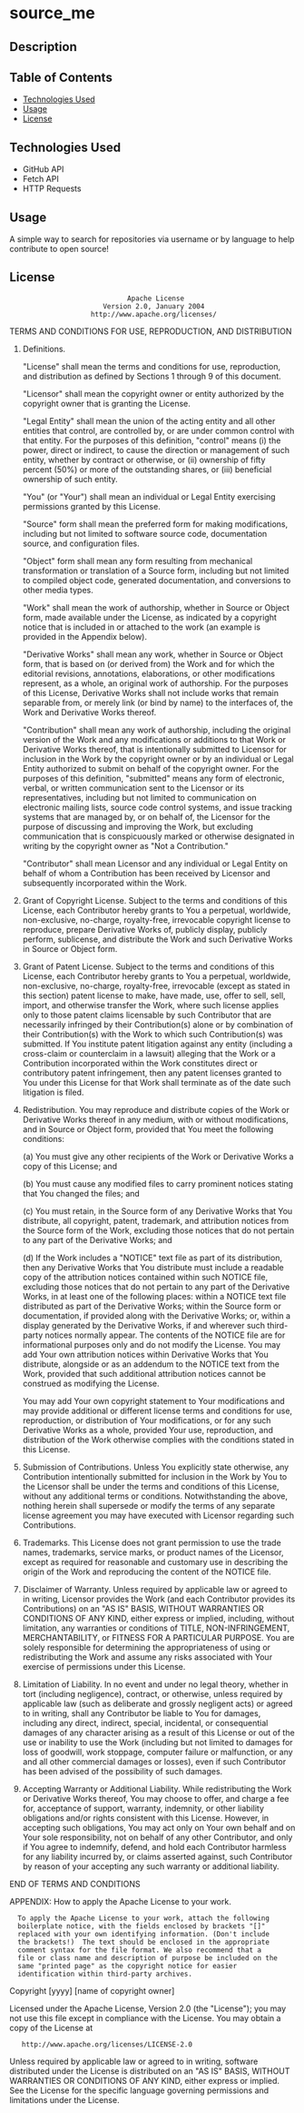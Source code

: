 # source_me

## Description

## Table of Contents

- [Technologies Used](#technologies-used)
- [Usage](#usage)
- [License](#license)

## Technologies Used
- GitHub API
- Fetch API
- HTTP Requests
  
## Usage
A simple way to search for repositories via username or by language to help contribute to open source! 

## License

                                 Apache License
                           Version 2.0, January 2004
                        http://www.apache.org/licenses/

TERMS AND CONDITIONS FOR USE, REPRODUCTION, AND DISTRIBUTION

1.  Definitions.

    "License" shall mean the terms and conditions for use, reproduction,
    and distribution as defined by Sections 1 through 9 of this document.

    "Licensor" shall mean the copyright owner or entity authorized by
    the copyright owner that is granting the License.

    "Legal Entity" shall mean the union of the acting entity and all
    other entities that control, are controlled by, or are under common
    control with that entity. For the purposes of this definition,
    "control" means (i) the power, direct or indirect, to cause the
    direction or management of such entity, whether by contract or
    otherwise, or (ii) ownership of fifty percent (50%) or more of the
    outstanding shares, or (iii) beneficial ownership of such entity.

    "You" (or "Your") shall mean an individual or Legal Entity
    exercising permissions granted by this License.

    "Source" form shall mean the preferred form for making modifications,
    including but not limited to software source code, documentation
    source, and configuration files.

    "Object" form shall mean any form resulting from mechanical
    transformation or translation of a Source form, including but
    not limited to compiled object code, generated documentation,
    and conversions to other media types.

    "Work" shall mean the work of authorship, whether in Source or
    Object form, made available under the License, as indicated by a
    copyright notice that is included in or attached to the work
    (an example is provided in the Appendix below).

    "Derivative Works" shall mean any work, whether in Source or Object
    form, that is based on (or derived from) the Work and for which the
    editorial revisions, annotations, elaborations, or other modifications
    represent, as a whole, an original work of authorship. For the purposes
    of this License, Derivative Works shall not include works that remain
    separable from, or merely link (or bind by name) to the interfaces of,
    the Work and Derivative Works thereof.

    "Contribution" shall mean any work of authorship, including
    the original version of the Work and any modifications or additions
    to that Work or Derivative Works thereof, that is intentionally
    submitted to Licensor for inclusion in the Work by the copyright owner
    or by an individual or Legal Entity authorized to submit on behalf of
    the copyright owner. For the purposes of this definition, "submitted"
    means any form of electronic, verbal, or written communication sent
    to the Licensor or its representatives, including but not limited to
    communication on electronic mailing lists, source code control systems,
    and issue tracking systems that are managed by, or on behalf of, the
    Licensor for the purpose of discussing and improving the Work, but
    excluding communication that is conspicuously marked or otherwise
    designated in writing by the copyright owner as "Not a Contribution."

    "Contributor" shall mean Licensor and any individual or Legal Entity
    on behalf of whom a Contribution has been received by Licensor and
    subsequently incorporated within the Work.

2.  Grant of Copyright License. Subject to the terms and conditions of
    this License, each Contributor hereby grants to You a perpetual,
    worldwide, non-exclusive, no-charge, royalty-free, irrevocable
    copyright license to reproduce, prepare Derivative Works of,
    publicly display, publicly perform, sublicense, and distribute the
    Work and such Derivative Works in Source or Object form.

3.  Grant of Patent License. Subject to the terms and conditions of
    this License, each Contributor hereby grants to You a perpetual,
    worldwide, non-exclusive, no-charge, royalty-free, irrevocable
    (except as stated in this section) patent license to make, have made,
    use, offer to sell, sell, import, and otherwise transfer the Work,
    where such license applies only to those patent claims licensable
    by such Contributor that are necessarily infringed by their
    Contribution(s) alone or by combination of their Contribution(s)
    with the Work to which such Contribution(s) was submitted. If You
    institute patent litigation against any entity (including a
    cross-claim or counterclaim in a lawsuit) alleging that the Work
    or a Contribution incorporated within the Work constitutes direct
    or contributory patent infringement, then any patent licenses
    granted to You under this License for that Work shall terminate
    as of the date such litigation is filed.

4.  Redistribution. You may reproduce and distribute copies of the
    Work or Derivative Works thereof in any medium, with or without
    modifications, and in Source or Object form, provided that You
    meet the following conditions:

    (a) You must give any other recipients of the Work or
    Derivative Works a copy of this License; and

    (b) You must cause any modified files to carry prominent notices
    stating that You changed the files; and

    (c) You must retain, in the Source form of any Derivative Works
    that You distribute, all copyright, patent, trademark, and
    attribution notices from the Source form of the Work,
    excluding those notices that do not pertain to any part of
    the Derivative Works; and

    (d) If the Work includes a "NOTICE" text file as part of its
    distribution, then any Derivative Works that You distribute must
    include a readable copy of the attribution notices contained
    within such NOTICE file, excluding those notices that do not
    pertain to any part of the Derivative Works, in at least one
    of the following places: within a NOTICE text file distributed
    as part of the Derivative Works; within the Source form or
    documentation, if provided along with the Derivative Works; or,
    within a display generated by the Derivative Works, if and
    wherever such third-party notices normally appear. The contents
    of the NOTICE file are for informational purposes only and
    do not modify the License. You may add Your own attribution
    notices within Derivative Works that You distribute, alongside
    or as an addendum to the NOTICE text from the Work, provided
    that such additional attribution notices cannot be construed
    as modifying the License.

    You may add Your own copyright statement to Your modifications and
    may provide additional or different license terms and conditions
    for use, reproduction, or distribution of Your modifications, or
    for any such Derivative Works as a whole, provided Your use,
    reproduction, and distribution of the Work otherwise complies with
    the conditions stated in this License.

5.  Submission of Contributions. Unless You explicitly state otherwise,
    any Contribution intentionally submitted for inclusion in the Work
    by You to the Licensor shall be under the terms and conditions of
    this License, without any additional terms or conditions.
    Notwithstanding the above, nothing herein shall supersede or modify
    the terms of any separate license agreement you may have executed
    with Licensor regarding such Contributions.

6.  Trademarks. This License does not grant permission to use the trade
    names, trademarks, service marks, or product names of the Licensor,
    except as required for reasonable and customary use in describing the
    origin of the Work and reproducing the content of the NOTICE file.

7.  Disclaimer of Warranty. Unless required by applicable law or
    agreed to in writing, Licensor provides the Work (and each
    Contributor provides its Contributions) on an "AS IS" BASIS,
    WITHOUT WARRANTIES OR CONDITIONS OF ANY KIND, either express or
    implied, including, without limitation, any warranties or conditions
    of TITLE, NON-INFRINGEMENT, MERCHANTABILITY, or FITNESS FOR A
    PARTICULAR PURPOSE. You are solely responsible for determining the
    appropriateness of using or redistributing the Work and assume any
    risks associated with Your exercise of permissions under this License.

8.  Limitation of Liability. In no event and under no legal theory,
    whether in tort (including negligence), contract, or otherwise,
    unless required by applicable law (such as deliberate and grossly
    negligent acts) or agreed to in writing, shall any Contributor be
    liable to You for damages, including any direct, indirect, special,
    incidental, or consequential damages of any character arising as a
    result of this License or out of the use or inability to use the
    Work (including but not limited to damages for loss of goodwill,
    work stoppage, computer failure or malfunction, or any and all
    other commercial damages or losses), even if such Contributor
    has been advised of the possibility of such damages.

9.  Accepting Warranty or Additional Liability. While redistributing
    the Work or Derivative Works thereof, You may choose to offer,
    and charge a fee for, acceptance of support, warranty, indemnity,
    or other liability obligations and/or rights consistent with this
    License. However, in accepting such obligations, You may act only
    on Your own behalf and on Your sole responsibility, not on behalf
    of any other Contributor, and only if You agree to indemnify,
    defend, and hold each Contributor harmless for any liability
    incurred by, or claims asserted against, such Contributor by reason
    of your accepting any such warranty or additional liability.

END OF TERMS AND CONDITIONS

APPENDIX: How to apply the Apache License to your work.

      To apply the Apache License to your work, attach the following
      boilerplate notice, with the fields enclosed by brackets "[]"
      replaced with your own identifying information. (Don't include
      the brackets!)  The text should be enclosed in the appropriate
      comment syntax for the file format. We also recommend that a
      file or class name and description of purpose be included on the
      same "printed page" as the copyright notice for easier
      identification within third-party archives.

Copyright [yyyy] [name of copyright owner]

Licensed under the Apache License, Version 2.0 (the "License");
you may not use this file except in compliance with the License.
You may obtain a copy of the License at

       http://www.apache.org/licenses/LICENSE-2.0

Unless required by applicable law or agreed to in writing, software
distributed under the License is distributed on an "AS IS" BASIS,
WITHOUT WARRANTIES OR CONDITIONS OF ANY KIND, either express or implied.
See the License for the specific language governing permissions and
limitations under the License.
